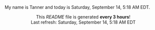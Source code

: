 My name is Tanner and today is Saturday, September 14, 5:18 AM EDT.

<p align="center">This <i>README</i> file is generated <b>every 3 hours</b>!</br>Last refresh: Saturday, September 14, 5:18 AM EDT<br /></p>
